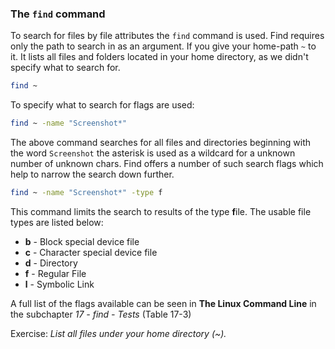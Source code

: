 ### The `find` command

To search for files by file attributes the `find` command is used.
Find requires only the path to search in as an argument. If you give your home-path `~` to it. It lists all files and folders located in your home directory, as we didn't specify what to search for.
~~~~~ bash
find ~
~~~~~

To specify what to search for flags are used: 

~~~~~ bash
find ~ -name "Screenshot*"
~~~~~
The above command searches for all files and directories beginning with the word `Screenshot` the asterisk is used as a wildcard for a unknown number of unknown chars.
Find offers a number of such search flags which help to narrow the search down further.

~~~~~ bash
find ~ -name "Screenshot*" -type f 
~~~~~
This command limits the search to results of the type **f**ile. The usable file types are listed below:
                          
- **b** - Block special device file       
- **c** - Character special device file   
- **d** - Directory                       
- **f** - Regular File                    
- **l** - Symbolic Link                   

A full list of the flags available can be seen in **The Linux Command Line** in the subchapter *17 - find - Tests*  (Table 17-3)

Exercise:
*List all files under your home directory (~).*






